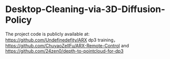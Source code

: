 # Desktop-Cleaning-via-3D-Diffusion-Policy


The project code is publicly available at: 
https://github.com/Undefinedefity/ARX dp3 training，
https://github.com/ChuyaoZellFu/ARX-Remote-Control
and https://github.com/24zen0/depth-to-pointcloud-for-dp3
